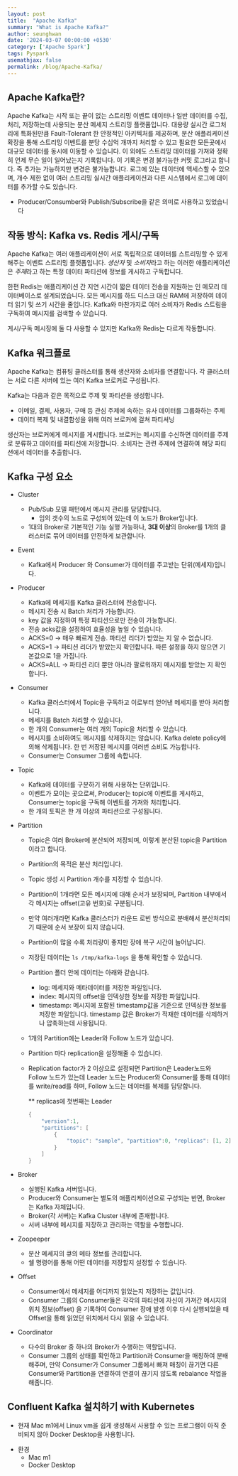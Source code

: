```yaml
---
layout: post
title:  "Apache Kafka"
summary: "What is Apache Kafka?"
author: seunghwan
date: '2024-03-07 00:00:00 +0530'
category: ['Apache Spark']
tags: Pyspark
usemathjax: false
permalink: /blog/Apache-Kafka/
---
```


## Apache Kafka란?
Apache Kafka는 시작 또는 끝이 없는 스트리밍 이벤트 데이터나 일반 데이터를 수집, 처리, 저장하는데 사용되는 분산 메세지 스트리밍 플랫폼입니다. 대용량 실시간 로그처리에 특화된만큼 Fault-Tolerant 한 안정적인 아키텍처를 제공하며, 분산 애플리케이션 확장을 통해 스트리밍 이벤트를 분당 수십억 개까지 처리할 수 있고 필요한 모든곳에서 대규모 데이터를 동시에 이동할 수 있습니다. 이 외에도 스트리밍 데이터를 가져와 정확히 언제 무슨 일이 일어났는지 기록합니다. 이 기록은 변경 불가능한 커밋 로그라고 합니다. 즉 추가는 가능하지만 변경은 불가능합니다. 로그에 있는 데이터에 액세스할 수 있으며, 개수 제한 없이 여러 스트리밍 실시간 애플리케이션과 다른 시스템에서 로그에 데이터를 추가할 수도 있습니다.

* Producer/Consumber와 Publish/Subscribe을 같은 의미로 사용하고 있었습니다

## 작동 방식: Kafka vs. Redis 게시/구독

Apache Kafka는 여러 애플리케이션이 서로 독립적으로 데이터를 스트리밍할 수 있게 해주는 이벤트 스트리밍 플랫폼입니다. *생산자* 및 *소비자*라고 하는 이러한 애플리케이션은 *주제*라고 하는 특정 데이터 파티션에 정보를 게시하고 구독합니다.

한편 Redis는 애플리케이션 간 지연 시간이 짧은 데이터 전송을 지원하는 인 메모리 데이터베이스로 설계되었습니다. 모든 메시지를 하드 디스크 대신 RAM에 저장하여 데이터 읽기 및 쓰기 시간을 줄입니다. Kafka와 마찬가지로 여러 소비자가 Redis 스트림을 구독하여 메시지를 검색할 수 있습니다.

게시/구독 메시징에 둘 다 사용할 수 있지만 Kafka와 Redis는 다르게 작동합니다.

## Kafka 워크플로

Apache Kafka는 컴퓨팅 클러스터를 통해 생산자와 소비자를 연결합니다. 각 클러스터는 서로 다른 서버에 있는 여러 Kafka 브로커로 구성됩니다.

Kafka는 다음과 같은 목적으로 주제 및 파티션을 생성합니다.

- 이메일, 결제, 사용자, 구매 등 관심 주제에 속하는 유사 데이터를 그룹화하는 주제
- 데이터 복제 및 내결함성을 위해 여러 브로커에 걸쳐 파티셔닝

생산자는 브로커에게 메시지를 게시합니다. 브로커는 메시지를 수신하면 데이터를 주제로 분류하고 데이터를 파티션에 저장합니다. 소비자는 관련 주제에 연결하여 해당 파티션에서 데이터를 추출합니다.


## Kafka 구성 요소

- Cluster
    - Pub/Sub 모델 패턴에서 메시지 관리를 담당합니다.
        - 임의 갯수의 노드로 구성되어 있는데 이 노드가 Broker입니다.
    - 1대의 Broker로 기본적인 기능 실행 가능하나, **3대 이상**의 Broker를 1개의 클러스터로 묶어 데이터를 안전하게 보관합니다.
- Event
    - Kafka에서 Producer 와 Consumer가 데이터를 주고받는 단위(메세지)입니다.
- Producer
    - Kafka에 메세지를 Kafka 클러스터에 전송합니다.
    - 메시지 전송 시 Batch 처리가 가능합니다.
    - key 값을 지정하여 특정 파티션으로만 전송이 가능합니다.
    - 전송 acks값을 설정하여 효율성을 높일 수 있습니다.
    - ACKS=0 -> 매우 빠르게 전송. 파티션 리더가 받았는 지 알 수 없습니다.
    - ACKS=1 -> 파티션 리더가 받았는지 확인합니다. 따른 설정을 하지 않으면 기본값으로 1을 가집니다.
    - ACKS=ALL -> 파티션 리더 뿐만 아니라 팔로워까지 메시지를 받았는 지 확인합니다.
- Consumer
    - Kafka 클러스터에서 Topic을 구독하고 이로부터 얻어낸 메세지를 받아 처리합니다.
    - 메세지를 Batch 처리할 수 있습니다.
    - 한 개의 Consumer는 여러 개의 Topic을 처리할 수 있습니다.
    - 메시지를 소비하여도 메시지를 삭제하지는 않습니다. Kafka delete policy에 의해 삭제됩니다. 한 번 저장된 메시지를 여러번 소비도 가능합니다.
    - Consumer는 Consumer 그룹에 속합니다.
- Topic
    - Kafka에 데이터를 구분하기 위해 사용하는 단위입니다.
    - 이벤트가 모이는 곳으로써, Producer는 topic에 이벤트를 게시하고, Consumer는 topic을 구독해 이벤트를 가져와 처리합니다.
    - 한 개의 토픽은 한 개 이상의 파티션으로 구성됩니다.
- Partition
    - Topic은 여러 Broker에 분산되어 저장되며, 이렇게 분산된 topic을 Partition이라고 합니다.
    - Partition의 목적은 분산 처리입니다.
    - Topic 생성 시 Partition 개수를 지정할 수 있습니다.
    - Partition이 1개라면 모든 메시지에 대해 순서가 보장되며, Partition 내부에서 각 메시지는 offset(고유 번호)로 구분됩니다.
    - 만약 여러개라면 Kafka 클러스터가 라운드 로빈 방식으로 분배해서 분산처리되기 때문에 순서 보장이 되지 않습니다.
    - Partition이 많을 수록 처리량이 좋지만 장애 복구 시간이 늘어납니다.
    - 저장된 데이터는 `ls /tmp/kafka-logs` 을 통해 확인할 수 있습니다.
    - Partition 폴더 안에 데이터는 아래와 같습니다.
        - log: 메세지와 메타데이터를 저장한 파일입니다.
        - index: 메시지의 offset을 인덱싱한 정보를 저장한 파일입니다.
        - timestamp: 메시지에 포함된 timestamp값을 기준으로 인덱싱한 정보를 저장한 파일입니다. timestamp 값은 Broker가 적재한 데이터를 삭제하거나 압축하는데 사용됩니다.
    - 1개의 Partition에는 Leader와 Follow 노드가 있습니다.
    - Partition 마다 replication을  설정해줄 수 있습니다.
    - Replication factor가 2 이상으로 설정되면 Partition은 Leader노드와 Follow 노드가 있는데 Leader 노드는 Producer와 Consumer를 통해 데이터를 write/read를 하며, Follow 노드는 데이터를 복제를 담당합니다.
        
        ** replicas에 첫번째는 Leader 
        
        ```java
        {
        	"version":1,
        	"partitions": [
        		{
        			"topic": "sample", "partition":0, "replicas": [1, 2]
        		}
        	]
        }
        ```
        
- Broker
    - 실행된 Kafka 서버입니다.
    - Producer와 Consumer는 별도의 애플리케이션으로 구성되는 반면, Broker는 Kafka 자체입니다.
    - Broker(각 서버)는 Kafka Cluster 내부에 존재합니다.
    - 서버 내부에 메시지를 저장하고 관리하는 역할을 수행합니다.
- Zoopeeper
    - 분산 메세지의 큐의 메타 정보를 관리합니다.
    - 쉘 명령어를 통해 어떤 데이터를 저장할지 설정할 수 있습니다.
- Offset
    - Consumer에서 메세지를 어디까지 읽었는지 저장하는 값입니다.
    - Consumer 그룹의 Consumer들은 각각의 파티션에 자신이 가져간 메시지의 위치 정보(offset) 을 기록하여 Consumer 장애 발생 이후 다시 실행되었을 때 Offset을 통해 읽었던 위치에서 다시 읽을 수 있습니다.
- Coordinator
    - 다수의 Broker 중 하나의 Broker가 수행하는 역할입니다.
    - Consumer 그룹의 상태를 확인하고 Partition과 Consumer을 매칭하여 분배해주며, 만약 Consumer가 Consumer 그룹에서 빠져 매칭이 끊기면 다른 Consumer와 Partition을 연결하여 연결이 끊기지 않도록 rebalance 작업을 해줍니다.


## Confluent Kafka 설치하기 with Kubernetes

* 현재 Mac m1에서 Linux vm을 쉽게 생성해서 사용할 수 있는 프로그램이 아직 준비되지 않아 Docker Desktop을 사용합니다.
- 환경
    - Mac m1
    - Docker Desktop
